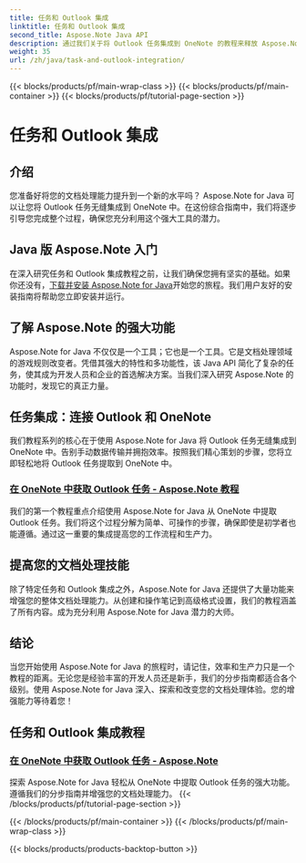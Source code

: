 ```yaml
---
title: 任务和 Outlook 集成
linktitle: 任务和 Outlook 集成
second_title: Aspose.Note Java API
description: 通过我们关于将 Outlook 任务集成到 OneNote 的教程来释放 Aspose.Note Java 的潜力。通过我们的教程提高您的文档处理技能。
weight: 35
url: /zh/java/task-and-outlook-integration/
---
```


{{< blocks/products/pf/main-wrap-class >}}
{{< blocks/products/pf/main-container >}}
{{< blocks/products/pf/tutorial-page-section >}}

# 任务和 Outlook 集成


## 介绍

您准备好将您的文档处理能力提升到一个新的水平吗？ Aspose.Note for Java 可以让您将 Outlook 任务无缝集成到 OneNote 中。在这份综合指南中，我们将逐步引导您完成整个过程，确保您充分利用这个强大工具的潜力。

## Java 版 Aspose.Note 入门

在深入研究任务和 Outlook 集成教程之前，让我们确保您拥有坚实的基础。如果你还没有，[下载并安装 Aspose.Note for Java](https://releases.aspose.com/note/java/)开始您的旅程。我们用户友好的安装指南将帮助您立即安装并运行。

## 了解 Aspose.Note 的强大功能

Aspose.Note for Java 不仅仅是一个工具；它也是一个工具。它是文档处理领域的游戏规则改变者。凭借其强大的特性和多功能性，该 Java API 简化了复杂的任务，使其成为开发人员和企业的首选解决方案。当我们深入研究 Aspose.Note 的功能时，发现它的真正力量。

## 任务集成：连接 Outlook 和 OneNote

我们教程系列的核心在于使用 Aspose.Note for Java 将 Outlook 任务无缝集成到 OneNote 中。告别手动数据传输并拥抱效率。按照我们精心策划的步骤，您将立即轻松地将 Outlook 任务提取到 OneNote 中。

### [在 OneNote 中获取 Outlook 任务 - Aspose.Note 教程](./get-outlook-task/)

我们的第一个教程重点介绍使用 Aspose.Note for Java 从 OneNote 中提取 Outlook 任务。我们将这个过程分解为简单、可操作的步骤，确保即使是初学者也能遵循。通过这一重要的集成提高您的工作流程和生产力。

## 提高您的文档处理技能

除了特定任务和 Outlook 集成之外，Aspose.Note for Java 还提供了大量功能来增强您的整体文档处理能力。从创建和操作笔记到高级格式设置，我们的教程涵盖了所有内容。成为充分利用 Aspose.Note for Java 潜力的大师。

## 结论

当您开始使用 Aspose.Note for Java 的旅程时，请记住，效率和生产力只是一个教程的距离。无论您是经验丰富的开发人员还是新手，我们的分步指南都适合各个级别。使用 Aspose.Note for Java 深入、探索和改变您的文档处理体验。您的增强能力等待着您！
## 任务和 Outlook 集成教程
### [在 OneNote 中获取 Outlook 任务 - Aspose.Note](./get-outlook-task/)
探索 Aspose.Note for Java 轻松从 OneNote 中提取 Outlook 任务的强大功能。遵循我们的分步指南并增强您的文档处理能力。
{{< /blocks/products/pf/tutorial-page-section >}}

{{< /blocks/products/pf/main-container >}}
{{< /blocks/products/pf/main-wrap-class >}}

{{< blocks/products/products-backtop-button >}}
